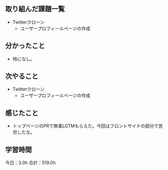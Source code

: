 ## 取り組んだ課題一覧
*  Twitterクローン
   * ユーザープロフィールページの作成
## 分かったこと
* 特になし。
  
    
    

## 次やること
*  Twitterクローン
   * ユーザープロフィールページの作成
## 感じたこと
* トップページのPRで無事LGTMもらえた。今回はフロントサイドの部分で苦労したな。
 
## 学習時間
今日：3.0h
合計：519.0h
